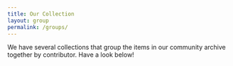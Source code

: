 ```yaml
---
title: Our Collection
layout: group
permalink: /groups/
---
```


We have several collections that group the items in our community archive together by contributor. Have a look below!

<!--layout for this page is in _layouts/group.html-->